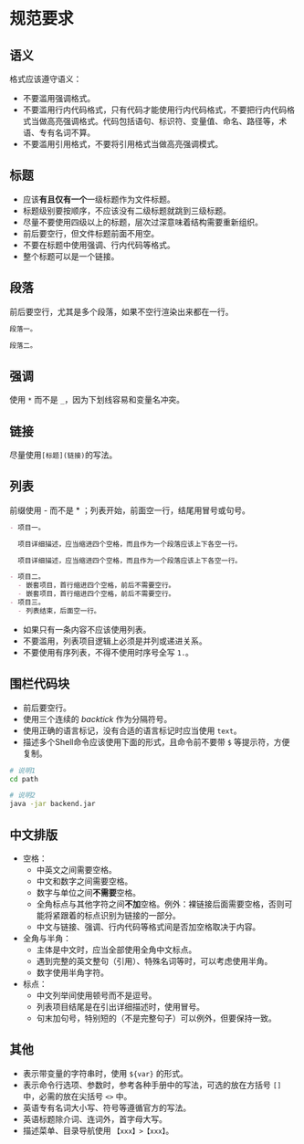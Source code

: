 # 规范要求

## 语义

格式应该遵守语义：

- 不要滥用强调格式。
- 不要滥用行内代码格式，只有代码才能使用行内代码格式，不要把行内代码格式当做高亮强调格式。代码包括语句、标识符、变量值、命名、路径等，术语、专有名词不算。
- 不要滥用引用格式，不要将引用格式当做高亮强调模式。

## 标题

- 应该**有且仅有一个**一级标题作为文件标题。
- 标题级别要按顺序，不应该没有二级标题就跳到三级标题。
- 尽量不要使用四级以上的标题，层次过深意味着结构需要重新组织。
- 前后要空行，但文件标题前面不用空。
- 不要在标题中使用强调、行内代码等格式。
- 整个标题可以是一个链接。

## 段落

前后要空行，尤其是多个段落，如果不空行渲染出来都在一行。

```markdown
段落一。

段落二。
```

## 强调

使用 `*` 而不是 `_`，因为下划线容易和变量名冲突。

## 链接

尽量使用`[标题](链接)`的写法。

## 列表

前缀使用 - 而不是 \* ；列表开始，前面空一行，结尾用冒号或句号。

```markdown
- 项目一。

  项目详细描述，应当缩进四个空格，而且作为一个段落应该上下各空一行。

  项目详细描述，应当缩进四个空格，而且作为一个段落应该上下各空一行。

- 项目二。
  - 嵌套项目，首行缩进四个空格，前后不需要空行。
  - 嵌套项目，首行缩进四个空格，前后不需要空行。
- 项目三。
  - 列表结束，后面空一行。
```

- 如果只有一条内容不应该使用列表。
- 不要滥用，列表项目逻辑上必须是并列或递进关系。
- 不要使用有序列表，不得不使用时序号全写 `1.`。

## 围栏代码块

- 前后要空行。
- 使用三个连续的 _backtick_ 作为分隔符号。
- 使用正确的语言标记，没有合适的语言标记时应当使用 `text`。
- 描述多个Shell命令应该使用下面的形式，且命令前不要带 `$` 等提示符，方便复制。

```sh
# 说明1
cd path

# 说明2
java -jar backend.jar
```

## 中文排版

- 空格：
  - 中英文之间需要空格。
  - 中文和数字之间需要空格。
  - 数字与单位之间**不需要**空格。
  - 全角标点与其他字符之间**不加**空格。例外：裸链接后面需要空格，否则可能将紧跟着的标点识别为链接的一部分。
  - 中文与链接、强调、行内代码等格式间是否加空格取决于内容。
- 全角与半角：
  - 主体是中文时，应当全部使用全角中文标点。
  - 遇到完整的英文整句（引用）、特殊名词等时，可以考虑使用半角。
  - 数字使用半角字符。
- 标点：
  - 中文列举间使用顿号而不是逗号。
  - 列表项目结尾是在引出详细描述时，使用冒号。
  - 句末加句号，特别短的（不是完整句子）可以例外，但要保持一致。

## 其他

- 表示带变量的字符串时，使用 `${var}` 的形式。
- 表示命令行选项、参数时，参考各种手册中的写法，可选的放在方括号 `[]` 中，必需的放在尖括号 `<>` 中。
- 英语专有名词大小写、符号等遵循官方的写法。
- 英语标题除介词、连词外，首字母大写。
- 描述菜单、目录导航使用 `【xxx】>【xxx】`。
